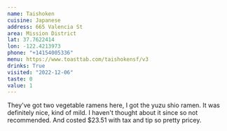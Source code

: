 ```yaml
---
name: Taishoken
cuisine: Japanese
address: 665 Valencia St
area: Mission District
lat: 37.7622414
lon: -122.4213973
phone: "+14154005336"
menu: https://www.toasttab.com/taishokensf/v3
drinks: True
visited: "2022-12-06"
taste: 0
value: 1
---
```


They've got two vegetable ramens here, I got the yuzu shio ramen. It was definitely nice, kind of mild. I haven't thought about it since so not recommended. And costed $23.51 with tax and tip so pretty pricey.
